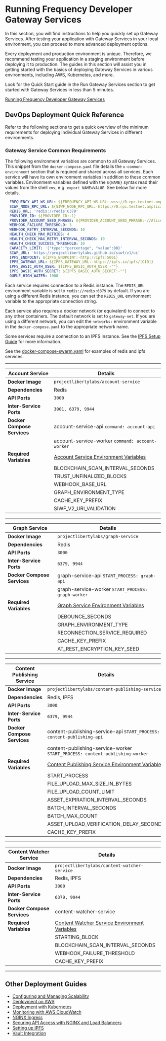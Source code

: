# Running  Frequency Developer Gateway Services

In this section, you will find instructions to help you quickly set up Gateway Services. After testing your application with Gateway Services in your local environment, you can proceed to more advanced deployment options.

Every deployment and production environment is unique. Therefore, we recommend testing your application in a staging environment before deploying it to production. The guides in this section will assist you in getting started with the basics of deploying Gateway Services in various environments, including AWS, Kubernetes, and more.

Look for the Quick Start guide in the Run Gateway Services section to get started with Gateway Services in less than 5 minutes.

<div class="button-links">

[Running Frequency Developer Gateway Services](./GatewayServices/RunGatewayServices.md)

</div>

## DevOps Deployment Quick Reference

Refer to the following sections to get a quick overview of the minimum requirements for deploying individual Gateway Services in different environments.

### Gateway Service Common Requirements

The following environment variables are common to all Gateway Services. This snippet from the `docker-compose.yaml` file details the `x-common-environment` section that is required and shared across all services. Each service will have its own environment variables in addition to these common variables. Environment variables defined with the `${NAME}` syntax read their values from the shell `env`, e.g. `export NAME=VALUE`. See below for more details.

```yaml
  FREQUENCY_API_WS_URL: ${FREQUENCY_API_WS_URL:-wss://0.rpc.testnet.amplica.io}
  SIWF_NODE_RPC_URL: ${SIWF_NODE_RPC_URL:-https://0.rpc.testnet.amplica.io}
  REDIS_URL: 'redis://redis:6379'
  PROVIDER_ID: ${PROVIDER_ID:-1}
  PROVIDER_ACCOUNT_SEED_PHRASE: ${PROVIDER_ACCOUNT_SEED_PHRASE:-//Alice}
  WEBHOOK_FAILURE_THRESHOLD: 3
  WEBHOOK_RETRY_INTERVAL_SECONDS: 10
  HEALTH_CHECK_MAX_RETRIES: 4
  HEALTH_CHECK_MAX_RETRY_INTERVAL_SECONDS: 10
  HEALTH_CHECK_SUCCESS_THRESHOLD: 10
  CAPACITY_LIMIT: '{"type":"percentage", "value":80}'
  SIWF_URL: 'https://projectlibertylabs.github.io/siwf/v1/ui'
  IPFS_ENDPOINT: ${IPFS_ENDPOINT:-http://ipfs:5001}
  IPFS_GATEWAY_URL: ${IPFS_GATEWAY_URL:-https://ipfs.io/ipfs/[CID]}
  IPFS_BASIC_AUTH_USER: ${IPFS_BASIC_AUTH_USER:-""}
  IPFS_BASIC_AUTH_SECRET: ${IPFS_BASIC_AUTH_SECRET:-""}
  QUEUE_HIGH_WATER: 1000
```

Each service requires connection to a Redis instance. The `REDIS_URL` environment variable is set to `redis://redis:6379` by default. If you are using a different Redis instance, you can set the `REDIS_URL` environment variable to the appropriate connection string.

Each service also requires a docker network (or equivalent) to connect to any other containers. The default network is set to `gateway-net`. If you are using a different network, you can edit the `networks:` environment variable in the `docker-compose.yaml` to the appropriate network name.

Some services require a connection to an IPFS instance. See the [IPFS Setup Guide](./IPFS.md) for more information.

See the [docker-compose-swarm.yaml](https://github.com/projectlibertylabs/gateway/blob/main/deployment/swarm/docker-compose-swarm.yaml) for examples of redis and ipfs services.

---

| **Account Service**            | **Details**                                                                                       |
|--------------------------------|---------------------------------------------------------------------------------------------------|
| **Docker Image**               | `projectlibertylabs/account-service`                                                              |
| **Dependencies**               | Redis                                                                                             |
| **API Ports**                  | `3000`                                                                                            |
| **Inter-Service Ports**        | `3001, 6379, 9944`                                                                                |
| **Docker Compose Services**    | account-service-api `command: account-api`                                                        |
|                                | account-service-worker `command: account-worker`                                                  |
| **Required Variables**         | [Account Service Environment Variables](https://github.com/projectlibertylabs/gateway/blob/main/developer-docs/account/ENVIRONMENT.md) |
|                                | BLOCKCHAIN_SCAN_INTERVAL_SECONDS                                                                  |
|                                | TRUST_UNFINALIZED_BLOCKS                                                                          |
|                                | WEBHOOK_BASE_URL                                                                                  |
|                                | GRAPH_ENVIRONMENT_TYPE                                                                            |
|                                | CACHE_KEY_PREFIX                                                                                  |
|                                | SIWF_V2_URI_VALIDATION                                                                            |

---

| **Graph Service**              | **Details**                                                                                       |
|--------------------------------|---------------------------------------------------------------------------------------------------|
| **Docker Image**               | `projectlibertylabs/graph-service`                                                                |
| **Dependencies**               | Redis                                                                                       |
| **API Ports**                  | `3000`                                                                                            |
| **Inter-Service Ports**        | `6379, 9944`                                                                                      |
| **Docker Compose Services**    | graph-service-api `START_PROCESS: graph-api`                                                      |
|                                | graph-service-worker `START_PROCESS: graph-worker`                                                |
| **Required Variables**         | [Graph Service Environment Variables](https://github.com/projectlibertylabs/gateway/blob/main/developer-docs/graph/ENVIRONMENT.md) |
|                                | DEBOUNCE_SECONDS                                                                                  |
|                                | GRAPH_ENVIRONMENT_TYPE                                                                            |
|                                | RECONNECTION_SERVICE_REQUIRED                                                                     |
|                                | CACHE_KEY_PREFIX                                                                                  |
|                                | AT_REST_ENCRYPTION_KEY_SEED                                                                       |

---

| **Content Publishing Service** | **Details**                                                                                       |
|--------------------------------|---------------------------------------------------------------------------------------------------|
| **Docker Image**               | `projectlibertylabs/content-publishing-service`                                                   |
| **Dependencies**               | Redis, IPFS                                                                                       |
| **API Ports**                  | `3000`                                                                                            |
| **Inter-Service Ports**        | `6379, 9944`                                                                                      |
| **Docker Compose Services**    | content-publishing-service-api `START_PROCESS: content-publishing-api`                            |
|                                | content-publishing-service-worker `START_PROCESS: content-publishing-worker`                      |
| **Required Variables**         | [Content Publishing Service Environment Variables](https://github.com/projectlibertylabs/gateway/blob/main/developer-docs/content-publishing/ENVIRONMENT.md) |
|                                | START_PROCESS                                                                                     |
|                                | FILE_UPLOAD_MAX_SIZE_IN_BYTES                                                                     |
|                                | FILE_UPLOAD_COUNT_LIMIT                                                                           |
|                                | ASSET_EXPIRATION_INTERVAL_SECONDS                                                                 |
|                                | BATCH_INTERVAL_SECONDS                                                                            |
|                                | BATCH_MAX_COUNT                                                                                   |
|                                | ASSET_UPLOAD_VERIFICATION_DELAY_SECONDS                                                           |
|                                | CACHE_KEY_PREFIX                                                                                  |

---

| **Content Watcher Service**    | **Details**                                                                                       |
|--------------------------------|---------------------------------------------------------------------------------------------------|
| **Docker Image**               | `projectlibertylabs/content-watcher-service`                                                      |
| **Dependencies**               | Redis, IPFS                                                                                       |
| **API Ports**                  | `3000`                                                                                            |
| **Inter-Service Ports**        | `6379, 9944`                                                                                      |
| **Docker Compose Services**    | content-watcher-service                                                                           |
| **Required Variables**         | [Content Watcher Service Environment Variables](https://github.com/projectlibertylabs/gateway/blob/main/developer-docs/content-watcher/ENVIRONMENT.md) |
|                                | STARTING_BLOCK                                                                                    |
|                                | BLOCKCHAIN_SCAN_INTERVAL_SECONDS                                                                  |
|                                | WEBHOOK_FAILURE_THRESHOLD                                                                         |
|                                | CACHE_KEY_PREFIX                                                                                  |

---

## Other Deployment Guides

- [Configuring and Managing Scalability](./Scalability.md)
- [Deployment on AWS](./Deployment.md)
- [Deployment with Kubernetes](./Kubernetes.md)
- [Monitoring with AWS CloudWatch](./Monitoring.md)
- [NGINX Ingress](./Nginx.md)
- [Securing API Access with NGINX and Load Balancers](./Security.md)
- [Setting up IPFS](./IPFS.md)
- [Vault Integration](./Vault.md)
